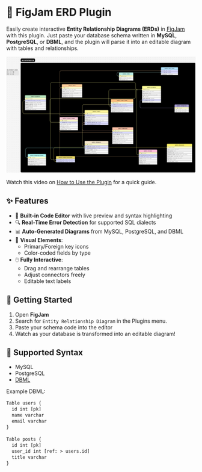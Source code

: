 # 🧩 FigJam ERD Plugin

Easily create interactive **Entity Relationship Diagrams (ERDs)** in [FigJam](https://www.figma.com/figjam/) with this plugin. Just paste your database schema written in **MySQL**, **PostgreSQL**, or **DBML**, and the plugin will parse it into an editable diagram with tables and relationships.

![Demo Screenshot](images/diagram_ecommerce.png)

Watch this video on [How to Use the Plugin](https://www.linkedin.com/posts/laura-galera-9a388016a_data-dataengineering-databases-activity-7323724148906573824-xEEV?utm_source=share&utm_medium=member_desktop&rcm=ACoAAChaDYsBmjhNzuQ1p6V1qPK2Lkn9pz2N5tw) for a quick guide.

## ✨ Features

- 📝 **Built-in Code Editor** with live preview and syntax highlighting
- 🔍 **Real-Time Error Detection** for supported SQL dialects
- 📊 **Auto-Generated Diagrams** from MySQL, PostgreSQL, and DBML
- 🧱 **Visual Elements**:
  - Primary/Foreign key icons
  - Color-coded fields by type
- 🖱️ **Fully Interactive**:
  - Drag and rearrange tables
  - Adjust connectors freely
  - Editable text labels

## 🚀 Getting Started

1. Open **FigJam**
2. Search for `Entity Relationship Diagram` in the Plugins menu.
3. Paste your schema code into the editor
4. Watch as your database is transformed into an editable diagram!

## 🧪 Supported Syntax

- MySQL
- PostgreSQL
- [DBML](https://www.dbml.org/)

Example DBML:
```dbml
Table users {
  id int [pk]
  name varchar
  email varchar
}

Table posts {
  id int [pk]
  user_id int [ref: > users.id]
  title varchar
}
```
